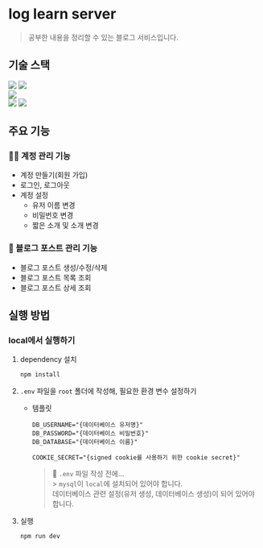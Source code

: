 # log learn server

> 공부한 내용을 정리할 수 있는 블로그 서비스입니다.

## 기술 스택

<div>
  <img src="https://img.shields.io/badge/JavaScript-F7DF1E?style=flat&logo=javascript&logoColor=black" />
  <img src="https://img.shields.io/badge/Node.js-339933?style=flat&logo=node.js&logoColor=white" />
</div>
<div>
  <img src="https://img.shields.io/badge/express-000000?style=flat&logo=express&logoColor=white" />
</div>
<div>
  <img src="https://img.shields.io/badge/mysql-4479A1?style=flat&logo=mysql&logoColor=white" />
  <img src="https://img.shields.io/badge/prisma-2D3748?style=flat&logo=prisma&logoColor=white" />
</div>

## 주요 기능

### 🧑‍💻 계정 관리 기능

- 계정 만들기(회원 가입)
- 로그인, 로그아웃
- 계정 설정
  - 유저 이름 변경
  - 비밀번호 변경
  - 짧은 소개 및 소개 변경

### 📄 블로그 포스트 관리 기능

- 블로그 포스트 생성/수정/삭제
- 블로그 포스트 목록 조회
- 블로그 포스트 상세 조회

## 실행 방법

### local에서 실행하기

1. dependency 설치
   ```bash
   npm install
   ```
2. `.env` 파일을 `root` 폴더에 작성해, 필요한 환경 변수 설정하기

   - 템플릿

     ```
     DB_USERNAME="{데이터베이스 유저명}"
     DB_PASSWORD="{데이터베이스 비밀번호}"
     DB_DATABASE="{데이터베이스 이름}"

     COOKIE_SECRET="{signed cookie를 사용하기 위한 cookie secret}"
     ```

     > 📌 `.env` 파일 작성 전에... <br> > `mysql`이 `local`에 설치되어 있어야 합니다. <br>
     > 데이터베이스 관련 설정(유저 생성, 데이터베이스 생성)이 되어 있어야 합니다.

3. 실행
   ```bash
   npm run dev
   ```
